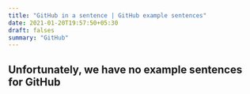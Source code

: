 ```yaml
---
title: "GitHub in a sentence | GitHub example sentences"
date: 2021-01-20T19:57:50+05:30
draft: falses
summary: "GitHub"
---
```

## Unfortunately, we have no example sentences for GitHub                 
